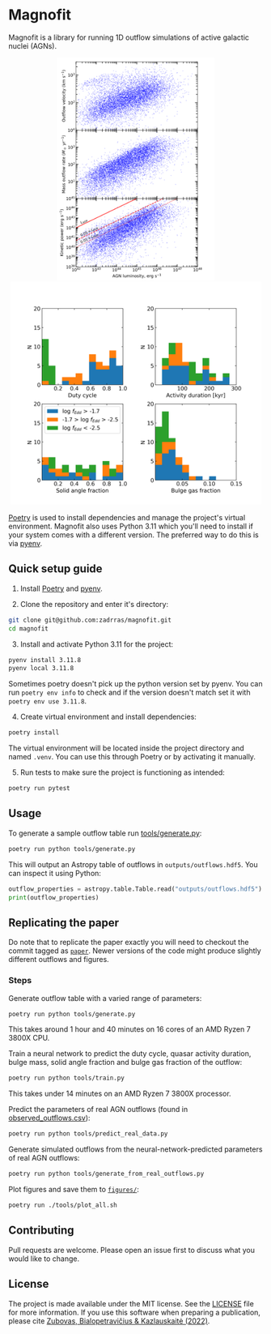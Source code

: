 # Magnofit

Magnofit is a library for running 1D outflow simulations of active galactic nuclei (AGNs).

<p align="center" float="left">
  <img src="figures/outflow_scatter_plot.png" alt="Simulated outflow parameters" style="height:440px"/>
  <img src="figures/real_predictions.png" alt="Simulated outflow parameters" style="height:440px"/>
</p>

[Poetry](https://python-poetry.org/) is used to install dependencies and manage the project's virtual environment. Magnofit also uses Python 3.11 which you'll need to install if your system comes with a different version. The preferred way to do this is via [pyenv](https://github.com/pyenv/pyenv).

## Quick setup guide

1. Install [Poetry](https://python-poetry.org/) and [pyenv](https://github.com/pyenv/pyenv).

2. Clone the repository and enter it's directory:

```bash
git clone git@github.com:zadrras/magnofit.git
cd magnofit
```

3. Install and activate Python 3.11 for the project:

```bash
pyenv install 3.11.8
pyenv local 3.11.8
```

Sometimes poetry doesn't pick up the python version set by pyenv. You can run `poetry env info` to check and if the version doesn't match set it with `poetry env use 3.11.8`.

4. Create virtual environment and install dependencies:

```bash
poetry install
```

The virtual environment will be located inside the project directory and named `.venv`. You can use this through Poetry or by activating it manually.

5. Run tests to make sure the project is functioning as intended:

```bash
poetry run pytest
```

## Usage

To generate a sample outflow table run [tools/generate.py](tools/generate.py):

```bash
poetry run python tools/generate.py
```

This will output an Astropy table of outflows in `outputs/outflows.hdf5`. You can inspect it using Python:

```python
outflow_properties = astropy.table.Table.read("outputs/outflows.hdf5")
print(outflow_properties)
```

## Replicating the paper

Do note that to replicate the paper exactly you will need to checkout the commit tagged as [`paper`](https://github.com/zadrras/magnofit/releases/tag/paper). Newer versions of the code might produce slightly different outflows and figures.

### Steps

Generate outflow table with a varied range of parameters:

```bash
poetry run python tools/generate.py
```

This takes around 1 hour and 40 minutes on 16 cores of an AMD Ryzen 7 3800X CPU.

Train a neural network to predict the duty cycle, quasar activity duration, bulge mass, solid angle fraction and bulge gas fraction of the outflow:

```bash
poetry run python tools/train.py
```

This takes under 14 minutes on an AMD Ryzen 7 3800X processor.

Predict the parameters of real AGN outflows (found in [observed_outflows.csv](observed_outflows.csv)):

```bash
poetry run python tools/predict_real_data.py
```

Generate simulated outflows from the neural-network-predicted parameters of real AGN outflows:

```bash
poetry run python tools/generate_from_real_outflows.py
```

Plot figures and save them to [`figures/`](figures/):

```bash
poetry run ./tools/plot_all.sh
```

## Contributing
Pull requests are welcome. Please open an issue first to discuss what you would like to change.

## License
The project is made available under the MIT license. See the [LICENSE](LICENSE.md) file for more information. If you use this software when preparing a publication, please cite [Zubovas, Bialopetravičius & Kazlauskaitė (2022)](https://ui.adsabs.harvard.edu/abs/2022arXiv220701959Z).
